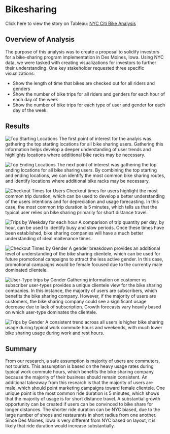 # Bikesharing
Click here to view the story on Tableau: [NYC Citi Bike Analysis](https://public.tableau.com/shared/J9X3KKDWK?:display_count=n&:origin=viz_share_link)

## Overview of Analysis
The purpose of this analysis was to create a proposal to solidify investors for a bike-sharing program implementation in Des Moines, Iowa. Using NYC data, we were tasked with creating visualizations for investors to further their understanding. One key stakeholder requested three specific visualizations:
* Show the length of time that bikes are checked out for all riders and genders
* Show the number of bike trips for all riders and genders for each hour of each day of the week
* Show the number of bike trips for each type of user and gender for each day of the week.

## Results
![Top Starting Locations](https://user-images.githubusercontent.com/95371617/166159886-a39acd4b-b3ee-4b73-a36d-95e02e5b6bc5.png)
The first point of interest for the analyis was gathering the top starting locations for all bike sharing users. Gathering this information helps develop a deeper understanding of user trends and highlights locations where additional bike racks may be necessary.


![Top Ending Locations](https://user-images.githubusercontent.com/95371617/166159949-02625e6a-cd00-446d-9e04-cfcd554eb185.png)
The next point of interest was gathering the top ending locations for all bike sharing users. By combining the top starting and ending locations, we can identify the most common bike sharing routes, and identify locations where additional bike racks may be necessary.


![Checkout Times for Users](https://user-images.githubusercontent.com/95371617/166160000-3bcec0c1-911e-40d6-8495-ddcc557bcc64.png)
Checkout times for users highlight the most common trip duration, which can be used to develop a better understanding of the users intentions and for depreciation and usage forecasting. In this case, the most common trip duration is 5 minutes, which tells us that the typical user relies on bike sharing primarily for short distance travel.


![Trips by Weekday for each hour](https://user-images.githubusercontent.com/95371617/166160075-10da1629-b42f-4075-8330-427ba7d309df.png)
A comparison of trip quantity per day, by hour, can be used to identify busy and slow periods. Once these times have been established, bike sharing companies will have a much better understanding of ideal maitenance times.


![Checkout Times by Gender](https://user-images.githubusercontent.com/95371617/166160162-cce5cab8-9abe-4e3c-9e00-dc53663df7e0.png)
A gender breakdown provides an additional level of understanding of the bike sharing clientele, which can be used for future promotional campaigns to attract the less active gender. In this case, promotional campaigns would be female focused due to the currently male dominated clientele.


![User-Type trips by Gender](https://user-images.githubusercontent.com/95371617/166160223-a576227b-57b4-4a1f-bdb5-5127c8d15e09.png)
Gathering information on customer vs subscriber user-types provides a unique clientele view for the bike sharing companies. In this instance, the majority of users are subscribers, which benefits the bike sharing company. However, if the majority of users are customers, the bike sharing company could see a significant usage decrease due to lack of subscription. Growth forecasts vary heavily based on which user-type dominates the clientele.


![Trips by Gender](https://user-images.githubusercontent.com/95371617/166160381-5c781246-b01f-46db-b45a-85a4ff5f7bc4.png)
A consistent trend across all users is higher bike sharing usage during typical work commute hours and weekends, with much lower bike sharing usage during work and rest hours.


## Summary
From our research, a safe assumption is majority of users are commuters, not tourists. This assumption is based on the heavy usage rates during typical work commute hours, which benefits the bike sharing company because the majority of their business should remain consistent. An additional takeaway from this research is that the majority of users are male, which should point marketing campaigns toward female clientele. One unique point is the most common ride duration is 5 minutes, which shows that the majority of usage is for short distance travel. A substantial growth opportunity can be created if users can be convinced to bike share for longer distances. The shorter ride duration can be NYC biased, due to the large number of shops and restaurants in short radius from one another. Since Des Moines, Iowa is very different from NYC based on layout, it is likely that ride duration would increase substantially.
